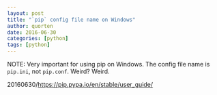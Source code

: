```yaml
---
layout: post
title: "`pip` config file name on Windows"
author: quorten
date: 2016-06-30
categories: [python]
tags: [python]
---
```


NOTE: Very important for using pip on Windows.  The config file name
is `pip.ini`, not `pip.conf`.  Weird?  Weird.

20160630/https://pip.pypa.io/en/stable/user_guide/
